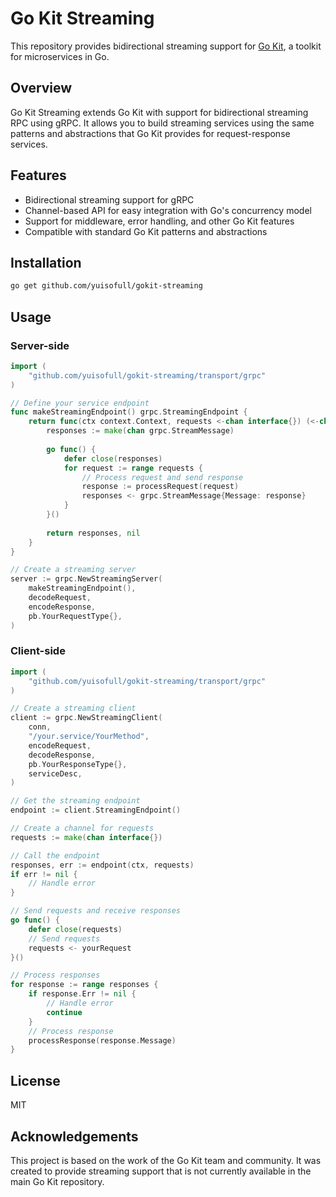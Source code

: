 # Go Kit Streaming

This repository provides bidirectional streaming support for [Go Kit](https://github.com/go-kit/kit), a toolkit for microservices in Go.

## Overview

Go Kit Streaming extends Go Kit with support for bidirectional streaming RPC using gRPC. It allows you to build streaming services using the same patterns and abstractions that Go Kit provides for request-response services.

## Features

- Bidirectional streaming support for gRPC
- Channel-based API for easy integration with Go's concurrency model
- Support for middleware, error handling, and other Go Kit features
- Compatible with standard Go Kit patterns and abstractions

## Installation

```bash
go get github.com/yuisofull/gokit-streaming
```

## Usage

### Server-side

```go
import (
    "github.com/yuisofull/gokit-streaming/transport/grpc"
)

// Define your service endpoint
func makeStreamingEndpoint() grpc.StreamingEndpoint {
    return func(ctx context.Context, requests <-chan interface{}) (<-chan grpc.StreamMessage, error) {
        responses := make(chan grpc.StreamMessage)
        
        go func() {
            defer close(responses)
            for request := range requests {
                // Process request and send response
                response := processRequest(request)
                responses <- grpc.StreamMessage{Message: response}
            }
        }()
        
        return responses, nil
    }
}

// Create a streaming server
server := grpc.NewStreamingServer(
    makeStreamingEndpoint(),
    decodeRequest,
    encodeResponse,
    pb.YourRequestType{},
)
```

### Client-side

```go
import (
    "github.com/yuisofull/gokit-streaming/transport/grpc"
)

// Create a streaming client
client := grpc.NewStreamingClient(
    conn,
    "/your.service/YourMethod",
    encodeRequest,
    decodeResponse,
    pb.YourResponseType{},
    serviceDesc,
)

// Get the streaming endpoint
endpoint := client.StreamingEndpoint()

// Create a channel for requests
requests := make(chan interface{})

// Call the endpoint
responses, err := endpoint(ctx, requests)
if err != nil {
    // Handle error
}

// Send requests and receive responses
go func() {
    defer close(requests)
    // Send requests
    requests <- yourRequest
}()

// Process responses
for response := range responses {
    if response.Err != nil {
        // Handle error
        continue
    }
    // Process response
    processResponse(response.Message)
}
```

## License

MIT

## Acknowledgements

This project is based on the work of the Go Kit team and community. It was created to provide streaming support that is not currently available in the main Go Kit repository.